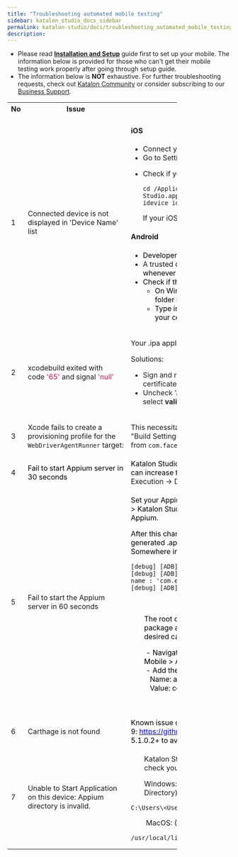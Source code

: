 ```yaml
---
title: "Troubleshooting automated mobile testing" 
sidebar: katalon_studio_docs_sidebar
permalink: katalon-studio/docs/troubleshooting_automated_mobile_testing.html 
description: 
---
```

*   Please read **[Installation and Setup](/display/KD/Before+You+Start)** guide first to set up your mobile. The information below is provided for those who can't get their mobile testing work properly after going through setup guide.
*   The information below is **NOT** exhaustive. For further troubleshooting requests, check out [Katalon Community](https://forum.katalon.com/discussions) or consider subscribing to our [Business Support](https://www.katalon.com/support-service-options/).

<table class="wrapped relative-table confluenceTable" style="width: 75.899%;"><colgroup><col style="width: 5.45455%;"><col style="width: 25.8586%;"><col style="width: 68.6869%;"></colgroup><tbody><tr class="xtr-0"><th class="xtd-0-0 confluenceTh" colspan="1">No</th><th class="xtd-0-1 confluenceTh" style="text-align: center;">Issue</th><th class="xtd-0-2 confluenceTh" style="text-align: center;">Solution</th></tr><tr class="xtr-1"><td class="xtd-1-0 confluenceTd" colspan="1">1</td><td class="xtd-1-1 confluenceTd">Connected device is not displayed in 'Device Name' list</td><td class="xtd-1-2 confluenceTd"><div class="content-wrapper"><h4 id="Troubleshootingautomatedmobiletesting-iOS"><strong>iOS</strong></h4><ul><li>Connect your&nbsp;device to Xcode.</li><li>Go to Settings -&gt;&nbsp;Developer&nbsp;&gt; turn ON&nbsp;UIAutomation.</li><li><p>Check if your device is recognized using the following commands on Terminal</p><div class="code panel pdl conf-macro output-block" data-hasbody="true" data-macro-name="code" style="border-width: 1px;"><div class="codeContent panelContent pdl"><pre><code class="language-groovy">cd /Applications/Katalon\ Studio.app/Contents/Eclipse/configuration/resources/tools/imobiledevice&nbsp;
idevice_id -l</code></pre></div></div><p>If your iOS version is iOS 11, make sure Katalon Studio's version is 5.3+.</p></li></ul><h4 id="Troubleshootingautomatedmobiletesting-Android"><strong>Android</strong></h4><ul><li><span style="color: rgb(0,0,0);">Developer option is turned on.</span></li><li>A trusted<span style="color: rgb(0,0,0);">&nbsp;connection is established by&nbsp;</span>tapping<span style="color: rgb(0,0,0);">&nbsp;on 'Trust this computer' whenever this dialog is displayed on your device.</span></li><li><span style="color: rgb(0,0,0);">Check if the device is listed using&nbsp;</span>adb<span style="color: rgb(0,0,0);">&nbsp;command:</span><ul><li><span style="color: rgb(0,0,0);">On Windows command line/ MacOS terminal: Navigate to platform-tools folder in &lt;Android SDK folder&gt;\platform-tools.</span></li><li><span style="color: rgb(0,0,0);">Type in "adb&nbsp;devices" and observe devices listed there. Make sure that your corrected device is listed there with online status.&nbsp;</span></li></ul></li></ul></div></td></tr><tr class="xtr-2"><td class="xtd-2-0 confluenceTd" colspan="1">2</td><td class="xtd-2-1 confluenceTd" colspan="1">xcodebuild exited with code&nbsp;<span class="hljs-string" style="color: rgb(221,17,68);">'65'</span>&nbsp;and signal&nbsp;<span class="hljs-string" style="color: rgb(221,17,68);">'null'</span></td><td class="xtd-2-2 confluenceTd" colspan="1"><p>Your .ipa application and/or WebDriverAgent is not signed correctly.</p><div>Solutions:</div><div><ul><li><span style="color: rgb(34,34,34);">Sign and rebuild the WebDriverAgent XCode project with your developer certificate.</span></li><li><span style="color: rgb(34,34,34);">Uncheck 'Automatically Signing' option from WebDriverAgentRunner and select <strong>valid provisioning profile</strong> (profile displayed as Eligible from the list)</span></li></ul></div></td></tr><tr class="xtr-3"><td class="xtd-3-0 confluenceTd" colspan="1">3</td><td class="xtd-3-1 confluenceTd" colspan="1"><p>Xcode fails to create a provisioning profile for the <code>WebDriverAgentRunner</code>&nbsp;target:</p></td><td class="xtd-3-2 confluenceTd" colspan="1"><div class="content-wrapper"><p>This necessitates manually changing the bundle id for the target by going into the "Build Settings" tab, and changing the "Product Bundle Identifier" from&nbsp;<code>com.facebook.WebDriverAgentRunner</code>&nbsp;to something that Xcode will accept.</p></div></td></tr><tr class="xtr-4"><td class="xtd-4-0 confluenceTd" colspan="1">4</td><td class="xtd-4-1 confluenceTd"><span style="color: rgb(0,0,0);">Fail to start Appium server in 30 seconds</span></td><td class="xtd-4-2 confluenceTd"><span style="color: rgb(0,0,0);">Katalon Studio can't start Appium server within 30 seconds (default timeout). You can increase this timeout value from this settings: P</span>roject&nbsp;→ Settings&nbsp;→ Execution&nbsp;→ Default&nbsp;→ Default wait for elements timeout (in seconds)</td></tr><tr class="xtr-5"><td class="xtd-5-0 confluenceTd" colspan="1">5</td><td class="xtd-5-1 confluenceTd">Fail to start the Appium server in 60 seconds</td><td class="xtd-5-2 confluenceTd"><div class="content-wrapper"><p><span style="color: rgb(0,0,0);">Set your Appium Log Level to "Debug" which you can find this option in Windows &gt; Katalon Studio Preferences &gt; Katalon &gt; Mobile to generate debug logs of Appium.</span></p><p><span style="color: rgb(0,0,0);">After this change is applied, retry your record/spy session and then open generated&nbsp;.appium&nbsp;file in the project folder.&nbsp;</span><br><span style="color: rgb(0,0,0);">Somewhere in this file you are likely will see these lines:</span><span style="color: rgb(0,0,0);">&nbsp;</span></p><div class="code panel pdl conf-macro output-block" data-hasbody="true" data-macro-name="code" style="border-width: 1px;"><div class="codeContent panelContent pdl"><pre><code class="language-groovy">[debug] [ADB] Running '..\adb.exe' with args: [...] 
[debug] [ADB] Found package: 'com.abc.def.xyz' and fully qualified activity name : 'com.egh.jik' 
[debug] [ADB] Incorrect package and activity. Retrying.</code></pre></div></div><p>&nbsp;</p><p style="margin-left: 30.0px;"><span style="color: rgb(0,0,0);">The root cause is Katalon Studio can't start application due to incorrect package and activity by default, so you need to add additional settings to desired capabilities:</span><span style="color: rgb(0,0,0);">&nbsp;</span></p><p style="margin-left: 30.0px;"><span style="color: rgb(0,0,0);">&nbsp;-&nbsp;Navigate to Mobile settings (Project &gt; Settings &gt; Execution &gt; Default &gt; Mobile &gt; Android)&nbsp;<br>&nbsp;-&nbsp;Add the following key<br>&nbsp; &nbsp;Name: appWaitActivity&nbsp;<br>&nbsp; &nbsp;Value: com.* (<strong>based on the prefix of 'Found package' log</strong>)</span></p><p><span style="color: rgb(0,0,0);"><br></span></p></div></td></tr><tr class="xtr-6"><td class="xtd-6-0 confluenceTd" colspan="1">6</td><td class="xtd-6-1 confluenceTd" colspan="1">Carthage&nbsp;is not found</td><td class="xtd-6-2 confluenceTd"><span style="color: rgb(0,0,0);">Known issue of Appium 1.7 with Xcode 9:</span><span style="color: rgb(0,0,255);">&nbsp;<a class="external-link" href="https://github.com/appium/appium/issues/9344" rel="nofollow"><span style="color: rgb(0,0,255);">https://github.com/appium/appium/issues/9344</span></a></span><span style="color: rgb(0,0,0);">, so please use Katalon Studio 5.1.0.2+ to avoid this message.</span></td></tr><tr class="xtr-7"><td class="xtd-7-0 confluenceTd" colspan="1">7</td><td class="xtd-7-1 confluenceTd" colspan="1">Unable to Start Application on this device: Appium directory is invalid.</td><td class="xtd-7-2 confluenceTd"><div class="content-wrapper"><p style="margin-left: 30.0px;">Katalon Studio cannot locate the provided Appium directory. Please double check your Appium directory to make sure it should be as shown below:</p><p style="margin-left: 30.0px;">Windows: (Window&nbsp;→ Katalon Studio Preferences&nbsp;→ Mobile&nbsp;→ Appium Directory)</p><div class="code panel pdl conf-macro output-block" data-hasbody="true" data-macro-name="code" style="border-width: 1px;"><div class="codeContent panelContent pdl"><pre><code class="language-groovy">C:\Users\&lt;Username&gt;\AppData\Roaming\npm\node_modules\appium</code></pre></div></div><p>&nbsp; &nbsp; &nbsp; &nbsp; MacOS: (Katalon Studio&nbsp;→ Preferences&nbsp;→ Mobile&nbsp;→ Appium Directory)</p><div class="code panel pdl conf-macro output-block" data-hasbody="true" data-macro-name="code" style="border-width: 1px;"><div class="codeContent panelContent pdl"><pre><code class="language-groovy">/usr/local/lib/node_modules/appium</code></pre></div></div></div></td></tr></tbody></table>